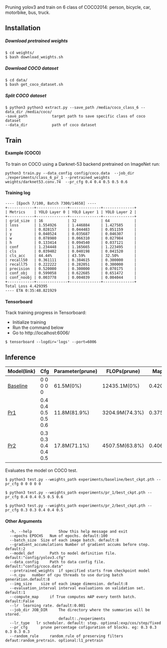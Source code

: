 Pruning yolov3 and train on 6 class of COCO2014: person, bicycle, car, motorbike, bus, truck.

## Installation
##### Download pretrained weights
    $ cd weights/
    $ bash download_weights.sh

##### Download COCO dataset
    $ cd data/
    $ bash get_coco_dataset.sh

##### Split COCO dataset

```
$ python3 python3 extract.py --save_path /media/coco_class_6 --data_dir /media/coco/
-save_path           target path to save specific class of coco dataset
--data_dir           path of coco dataset
```

## Train

#### Example (COCO)
To train on COCO using a Darknet-53 backend pretrained on ImageNet run: 
```shell
python3 train.py --data_config config/coco.data  --job_dir ./experiments/class_6_pr_1 --pretrained_weights weights/darknet53.conv.74  --pr_cfg 0.4 0.4 0.5 0.5 0.6
```

#### Training log
```
---- [Epoch 7/100, Batch 7300/14658] ----
+------------+--------------+--------------+--------------+
| Metrics    | YOLO Layer 0 | YOLO Layer 1 | YOLO Layer 2 |
+------------+--------------+--------------+--------------+
| grid_size  | 16           | 32           | 64           |
| loss       | 1.554926     | 1.446884     | 1.427585     |
| x          | 0.028157     | 0.044483     | 0.051159     |
| y          | 0.040524     | 0.035687     | 0.046307     |
| w          | 0.078980     | 0.066310     | 0.027984     |
| h          | 0.133414     | 0.094540     | 0.037121     |
| conf       | 1.234448     | 1.165665     | 1.223495     |
| cls        | 0.039402     | 0.040198     | 0.041520     |
| cls_acc    | 44.44%       | 43.59%       | 32.50%       |
| recall50   | 0.361111     | 0.384615     | 0.300000     |
| recall75   | 0.222222     | 0.282051     | 0.300000     |
| precision  | 0.520000     | 0.300000     | 0.070175     |
| conf_obj   | 0.599058     | 0.622685     | 0.651472     |
| conf_noobj | 0.003778     | 0.004039     | 0.004044     |
+------------+--------------+--------------+--------------+
Total Loss 4.429395
---- ETA 0:35:48.821929
```

#### Tensorboard
Track training progress in Tensorboard:
* Initialize training
* Run the command below
* Go to http://localhost:6006/

```
$ tensorboard --logdir='logs' --port=6006
```

## Inference

| Model(link)                                                  | Cfg                 | Parameter(prune) | FLOPs(prune)   | Map    |
| ------------------------------------------------------------ | ------------------- | ---------------- | -------------- | ------ |
| [Baseline](https://drive.google.com/file/d/1C2mjAH5bjvk-zRf5dytGoVrRTQehDQpn/view?usp=sharing) | 0 0 0 0 0           | 61.5M(0%)        | 12435.1M(0%)   | 0.4208 |
| [Pr1](https://drive.google.com/file/d/1CRZcXqNFhWmFBeNXvL-v1wUlhGajGj9-/view?usp=sharing) | 0.4 0.4 0.5 0.5 0.6 | 11.8M(81.9%)     | 3204.9M(74.3%) | 0.3751 |
| [Pr2](https://drive.google.com/file/d/1hsUUBLoqfHhrnufc2WIaK6y4tYLgZ0Xm/view?usp=sharing) | 0.3 0.3 0.4 0.4 0.5 | 17.8M(71.1%)     | 4507.5M(63.8%) | 0.4060 |

Evaluates the model on COCO test.

    $ python3 test.py --weights_path experiments/baseline/best_ckpt.pth --pr_cfg 0 0 0 0 0 

```
$ python3 test.py --weights_path experiments/pr_1/best_ckpt.pth --pr_cfg 0.4 0.4 0.5 0.5 0.6 
```

```
$ python3 test.py --weights_path experiments/pr_2/best_ckpt.pth --pr_cfg 0.3 0.3 0.4 0.4 0.5 
```

#### Other Arguments

```shell
  -h, --help            Show this help message and exit
  --epochs EPOCHS	Num of epochs. default:100
  --batch_size 	Size of each image batch. default:8
  --gradient_accumulations Number of gradient accums before step. default:2
  --model_def		Path to model definition file. default:"config/yolov3.cfg"
  --data_config 	Path to data config file. default:"config/coco.data"
  --pretrained_weights  if specified starts from checkpoint model
  --n_cpu 	number of cpu threads to use during batch generation.default:8 
  --img_size 	size of each image dimension. default:8
  --evaluation_interval interval evaluations on validation set. default:1
  --compute_map 	if True computes mAP every tenth batch. default:False
  --lr 	learning rate. default:0.001
  --job_dir JOB_DIR     The directory where the summaries will be stored.
                        default:./experiments
  --lr_type   lr scheduler. default: step. optional:exp/cos/step/fixed
  --pr_cfg 		prune percentage cofiguration of blocks. eg: 0.3 0.3 0.3 0.3 0.3
  --random_rule		random_rule of preserving filters defaut:random_pretrain. optional:l1_pretrain
```

